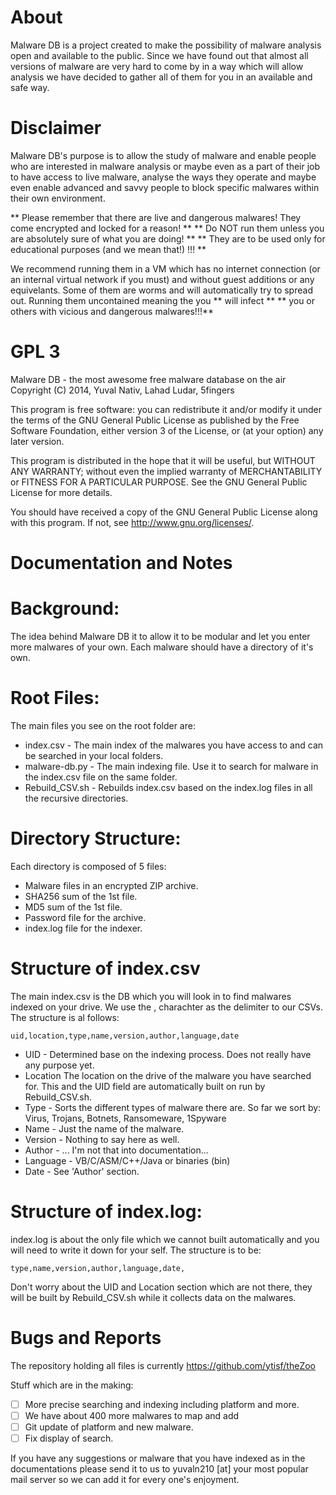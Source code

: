 About
======
Malware DB is a project created to make the possibility of malware
analysis open and available to the public. Since we have found out
that almost all versions of malware are very hard to come by in a 
way which will allow analysis we have decided to gather all of them
for you in an available and safe way. 


Disclaimer
==========
Malware DB's purpose is to allow the study of malware and enable
people who are interested in malware analysis or maybe even as
a part of their job to have access to live malware, analyse the 
ways they operate and maybe even enable advanced and savvy 
people to block specific malwares within their own environment.

** Please remember that there are live and dangerous malwares! They come encrypted and locked for a reason! **
** Do NOT run them unless you are absolutely sure of what you are doing! **
** They are to be used only for educational purposes (and we mean that!) !!! **

We recommend running them in a VM which has no internet connection
(or an internal virtual network if you must) and without guest additions
or any equivelants. Some of them are worms and will automatically try
to spread out. Running them uncontained meaning the you ** will infect **
** you or others with vicious and dangerous malwares!!!**


GPL 3
======
Malware DB - the most awesome free malware database on the air
Copyright (C) 2014, Yuval Nativ, Lahad Ludar, 5fingers

This program is free software: you can redistribute it and/or modify
it under the terms of the GNU General Public License as published by
the Free Software Foundation, either version 3 of the License, or
(at your option) any later version.

This program is distributed in the hope that it will be useful,
but WITHOUT ANY WARRANTY; without even the implied warranty of
MERCHANTABILITY or FITNESS FOR A PARTICULAR PURPOSE.  See the
GNU General Public License for more details.

You should have received a copy of the GNU General Public License
along with this program.  If not, see <http://www.gnu.org/licenses/>.


Documentation and Notes
========================

# Background:
The idea behind Malware DB it to allow it to be modular and let
you enter more malwares of your own. Each malware should have a
directory of it's own. 

# Root Files:
The main files you see on the root folder are:
- index.csv - 	The main index of the malwares you have access to and can be searched in your local folders.
- malware-db.py - 	The main indexing file. Use it to search for malware in the index.csv file on the same folder. 
- Rebuild_CSV.sh -	Rebuilds index.csv based on the index.log files in all the recursive directories. 

# Directory Structure:
Each directory is composed of 5 files:
- Malware files in an encrypted ZIP archive. 
- SHA256 sum of the 1st file. 
- MD5 sum of the 1st file.
- Password file for the archive. 
- index.log file for the indexer. 


# Structure of index.csv
The main index.csv is the DB which you will look in to find 
malwares indexed on your drive. We use the , charachter as
the delimiter to our CSVs. 
The structure is al follows:

	uid,location,type,name,version,author,language,date

- UID 	-	Determined base on the indexing process. Does not really have any purpose yet. 
- Location 	The location on the drive of the malware you have searched for. This and the UID field are automatically built on run by Rebuild_CSV.sh.
- Type	-	Sorts the different types of malware there are. So far we sort by:	Virus, Trojans, Botnets, Ransomeware, 1Spyware
- Name	-	Just the name of the malware.
- Version	-	Nothing to say here as well.
- Author	-	... I'm not that into documentation...
- Language -	VB/C/ASM/C++/Java or binaries (bin)
- Date	-	See 'Author' section. 


# Structure of index.log:
index.log is about the only file which we cannot built 
automatically and you will need to write it down for your
self. 
The structure is to be:

	type,name,version,author,language,date,

Don't worry about the UID and Location section which are 
not there, they will be built by Rebuild_CSV.sh while it
collects data on the malwares. 


Bugs and Reports
================
The repository holding all files is currently 
	https://github.com/ytisf/theZoo

Stuff which are in the making:
- [ ] More precise searching and indexing including platform and more.
- [ ] We have about 400 more malwares to map and add
- [ ] Git update of platform and new malware. 
- [ ] Fix display of search.

If you have any suggestions or malware that you have indexed
as in the documentations please send it to us to yuvaln210 [at]
your most popular mail server so we can add it for every 
one's enjoyment. 